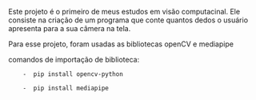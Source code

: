 Este projeto é o primeiro de meus estudos em visão computacinal. Ele consiste na criação de um programa que conte quantos dedos o usuário apresenta para a sua câmera na tela.

Para esse projeto, foram usadas as bibliotecas openCV e mediapipe 


comandos de importação de biblioteca:

        -  pip install opencv-python

        -  pip install mediapipe
        

